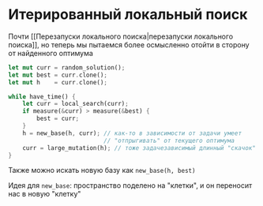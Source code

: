 # Итерированный локальный поиск

Почти [[Перезапуски локального поиска|перезапуски локального поиска]], но теперь мы пытаемся более осмысленно отойти в сторону от найденного оптимума

```rust
let mut curr = random_solution();
let mut best = curr.clone();
let mut h    = curr.clone();

while have_time() {
	let curr = local_search(curr);
	if measure(&curr) > measure(&best) {
		best = curr;
	}
	h = new_base(h, curr); // как-то в зависимости от задачи умеет
						   // "отпрыгивать" от текущего оптимума
	curr = large_mutation(h); // тоже задачезависимый длинный "скачок"
}
```

Также можно искать новую базу как `new_base(h, best)`

Идея для `new_base`: пространство поделено на "клетки", и он переносит нас в новую "клетку"